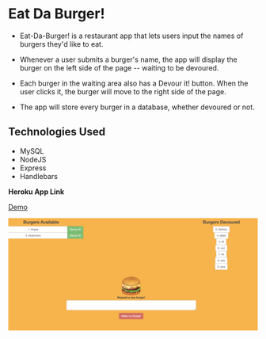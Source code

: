 # Eat Da Burger!

* Eat-Da-Burger! is a restaurant app that lets users input   the names of burgers they'd like to eat.

* Whenever a user submits a burger's name, the app will      display the burger on the left side of the page --         waiting to be devoured.

* Each burger in the waiting area also has a Devour it!      button. When the user clicks it, the burger will move to   the right side of the page.

* The app will store every burger in a database, whether     devoured or not.

## Technologies Used

  * MySQL 
  * NodeJS
  * Express
  * Handlebars

**Heroku App Link**

[Demo](https://desolate-dawn-70058.herokuapp.com/)

![Burger](/public/assets/img/imge.png)